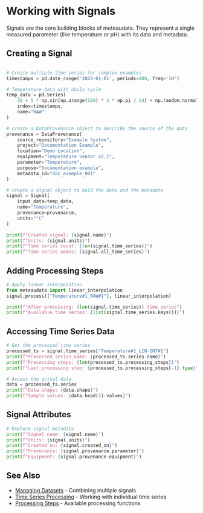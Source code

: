 # Working with Signals

Signals are the core building blocks of meteaudata. They represent a single measured parameter (like temperature or pH) with its data and metadata.

## Creating a Signal

```python exec="simple_signal"

# Create multiple time series for complex examples
timestamps = pd.date_range('2024-01-01', periods=100, freq='1H')

# Temperature data with daily cycle
temp_data = pd.Series(
    20 + 5 * np.sin(np.arange(100) * 2 * np.pi / 24) + np.random.normal(0, 0.5, 100),
    index=timestamps, 
    name="RAW"
)

# create a DataProvenance object to describe the source of the data
provenance = DataProvenance(
    source_repository="Example System",
    project="Documentation Example",
    location="Demo Location", 
    equipment="Temperature Sensor v2.1",
    parameter="Temperature",
    purpose="Documentation example",
    metadata_id="doc_example_001"
)

# create a signal object to hold the data and the metadata
signal = Signal(
    input_data=temp_data,
    name="Temperature",
    provenance=provenance,
    units="°C"
)

print(f"Created signal: {signal.name}")
print(f"Units: {signal.units}")
print(f"Time series count: {len(signal.time_series)}")
print(f"Time series names: {signal.all_time_series}")
```

## Adding Processing Steps

```python exec="continue"
# Apply linear interpolation
from meteaudata import linear_interpolation
signal.process(["Temperature#1_RAW#1"], linear_interpolation)

print(f"After processing: {len(signal.time_series)} time series")
print(f"Available time series: {list(signal.time_series.keys())}")
```

## Accessing Time Series Data

```python exec="continue"
# Get the processed time series
processed_ts = signal.time_series["Temperature#1_LIN-INT#1"]
print(f"Processed series name: {processed_ts.series.name}")
print(f"Processing steps: {len(processed_ts.processing_steps)}")
print(f"Last processing step: {processed_ts.processing_steps[-1].type}")

# Access the actual data
data = processed_ts.series
print(f"Data shape: {data.shape}")
print(f"Sample values: {data.head(3).values}")
```

## Signal Attributes

```python exec="continue"
# Explore signal metadata
print(f"Signal name: {signal.name}")
print(f"Units: {signal.units}")
print(f"Created on: {signal.created_on}")
print(f"Provenance: {signal.provenance.parameter}")
print(f"Equipment: {signal.provenance.equipment}")
```

## See Also

- [Managing Datasets](datasets.md) - Combining multiple signals
- [Time Series Processing](time-series.md) - Working with individual time series
- [Processing Steps](processing-steps.md) - Available processing functions